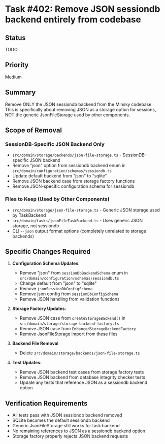 # Task #402: Remove JSON sessiondb backend entirely from codebase

## Status

TODO

## Priority

Medium

## Summary

Remove ONLY the JSON sessiondb backend from the Minsky codebase. This is specifically about removing JSON as a storage option for sessions, NOT the generic JsonFileStorage used by other components.

## Scope of Removal

### SessionDB-Specific JSON Backend Only
- `src/domain/storage/backends/json-file-storage.ts` - SessionDB-specific JSON backend
- Remove "json" option from sessiondb backend enum in `src/domain/configuration/schemas/sessiondb.ts`
- Update default backend from "json" to "sqlite" 
- Remove JSON backend case from storage factory functions
- Remove JSON-specific configuration schema for sessiondb

### Files to Keep (Used by Other Components)
- `src/domain/storage/json-file-storage.ts` - Generic JSON storage used by TaskBackend
- `src/domain/tasks/jsonFileTaskBackend.ts` - Uses generic JSON storage, not sessiondb
- CLI `--json` output format options (completely unrelated to storage backends)

## Specific Changes Required

1. **Configuration Schema Updates**:
   - Remove "json" from `sessionDbBackendSchema` enum in `src/domain/configuration/schemas/sessiondb.ts`
   - Change default from "json" to "sqlite"
   - Remove `jsonSessionDbConfigSchema`
   - Remove json config from `sessionDbConfigSchema`
   - Remove JSON handling from validation functions

2. **Storage Factory Updates**:
   - Remove JSON case from `createStorageBackend()` in `src/domain/storage/storage-backend-factory.ts`
   - Remove JSON case from `EnhancedStorageBackendFactory`
   - Remove JsonFileStorage import from these files

3. **Backend File Removal**:
   - Delete `src/domain/storage/backends/json-file-storage.ts`

4. **Test Updates**:
   - Remove JSON backend test cases from storage factory tests
   - Remove JSON backend from database integrity checker tests
   - Update any tests that reference JSON as a sessiondb backend option

## Verification Requirements

- All tests pass with JSON sessiondb backend removed
- SQLite becomes the default sessiondb backend
- Generic JsonFileStorage still works for task backend
- No remaining references to JSON as a sessiondb backend option
- Storage factory properly rejects JSON backend requests